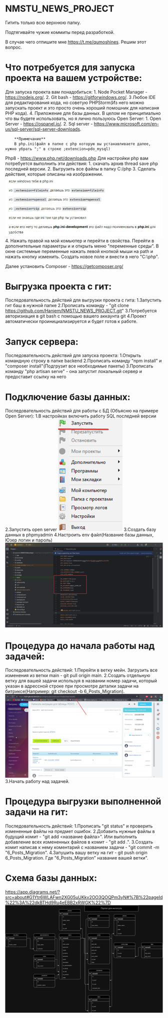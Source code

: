 # NMSTU_NEWS_PROJECT

Гитить только всю верхнюю папку. 

Подтягивайте чужие коммиты перед разработкой.

В случае чего отпишите мне https://t.me/qumoshines. Решим этот вопрос.

# Что потребуется для запуска проекта на вашем устройстве:

Для запуска проекта вам понадобиться:
    1. Node Pocket Manager - https://nodejs.org/.
    2. Git bash - https://gitforwindows.org/.
    3 Любое IDE для редактирования кода, но советую PHPStorm(Из него можно запускать проект и это просто очень хороший помошник для написаня PHP кода).
    4. Приложение для базы данных. В целом не принципиально что вы будете использовать, но я лично пользуюсь Open Server:
        1. Open Server - https://ospanel.io/.
        2. Sql server - https://www.microsoft.com/en-us/sql-server/sql-server-downloads.

        **Примечание**
        В php.ini(файл в папке с php которую вы устанавливаете далее, нужно убрать ";" в строке ;extencion=pdo_mysql)

Php8 - https://www.php.net/downloads.php
Для настройки php вам потребуется выполнить эти действия:
    1. скачать архив thread save php последней версии.
    2. Выгрузить все файлы в папку C:/php
    3. Сделать действия, которые описаны на изображении.
    ![alt text](image-4.png)
    4. Нажать правой на мой комьютер и перейти в свойства. Перейти в дополнительные параметры и и открыть меню "переменные среды". В окне системные переменные нажать левой кнопкой мыши на path и нажать кнопку изменить. Создать новое поле и внести в него "C:\php".
    
Далее установить Composer - https://getcomposer.org/

# Выгрузка проекта с гит:

Последовательность действий для выгрузки проекта с гита: 
    1.Запустить гит баш в нужной папке
    2.Прописать команду - "git clone https://github.com/Haniem/NMSTU_NEWS_PROJECT.git"
    3.Потребуется авторизиация в git bash с помощью вашего аккаунта git
    4.Проект автоматически проинициализируется и будет готов к работе.

# Запуск сервера:

Последовательность действий для запуска проекта:
    1.Открыть командную строку в папке backend
    2.Прописать команду "npm install" и "composer install"(Подгрузит все необходимые пакеты)
    3.Прописать команду "php artisan serve" - она запустит локальный сервер и предоставит ссылку на него

# Подключение базы данных:

Последовательность действий для работы с БД (Объясню на примере Open Server):
    1.В настройках включить работу SQL последней версии
    2.Запустить open server
    ![alt text](image.png)
    3.Создать базу данных в phpmyadmin
    4.Настроить env файл(Название базы данных, Юзер логин и пароль)
    ![alt text](image-1.png)

# Процедура до начала работы над задачей:

Последовательность действий: 
    1.Перейти в ветку мейн. Загрузить все изменения из ветки main  - git pull origin main.
    2.Создать отдельную ветку для вашей задачи используя в названии номер задачи, который указан в адрессной строке при просмотре деталки задачи на битриксе(Например: git checkout -b 6_Posts_Migration).
    ![alt text](image-2.png)
    3.Начать работу над задачей.

# Процедура выгрузки выполненной задачи на гит:

Последовательность действий: 
    1.Прописать "git status" и проверить измененные файлы на предмет ошибок.
    2.Добавить нужные файлы в будущий комит - "git add <название файла>". Или выполнить добавление всех измененных файлов в комит - "git add .".
    3.Создать комит написав к нему коментарий с названием задачи - "git commit -m "6_Posts_Migration".
    4.Запушить вашу ветку на гит - git push origin 6_Posts_Migration. Где "6_Posts_Migration" название вашей ветки".

# Схема базы данных:

https://app.diagrams.net/?src=about#G1Ytr6WLAFwn2XG05uUKkv2OO3QOQPm3yN#%7B%22pageId%22%3A%22dkBTHd9Ru4eEBB2xRWGK%22%7D
![alt text](image-3.png)

